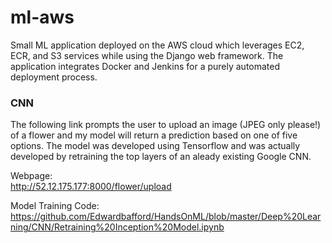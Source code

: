 # ml-aws
Small ML application deployed on the AWS cloud which leverages EC2, ECR, and S3 services while using the Django web framework. The application integrates Docker and Jenkins for a purely automated deployment process.  
  
### CNN
The following link prompts the user to upload an image (JPEG only please!) of a flower and my model will return a prediction based on one of five options. The model was developed using Tensorflow and was actually developed by retraining the top layers of an aleady existing Google CNN.  
  
Webpage:  
http://52.12.175.177:8000/flower/upload  
  
Model Training Code:  
https://github.com/Edwardbafford/HandsOnML/blob/master/Deep%20Learning/CNN/Retraining%20Inception%20Model.ipynb

